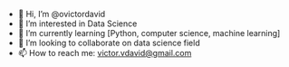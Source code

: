 - 👋 Hi, I’m @ovictordavid
- 👀 I’m interested in Data Science
- 🌱 I’m currently learning [Python, computer science, machine learning]
- 💞️ I’m looking to collaborate on data science field
- 📫 How to reach me: victor.vdavid@gmail.com

<!---
ovictordavid/ovictordavid is a ✨ special ✨ repository because its `README.md` (this file) appears on your GitHub profile.
You can click the Preview link to take a look at your changes.
--->
